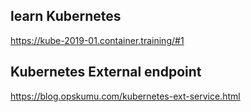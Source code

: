## learn Kubernetes 

https://kube-2019-01.container.training/#1

## Kubernetes External endpoint

https://blog.opskumu.com/kubernetes-ext-service.html
